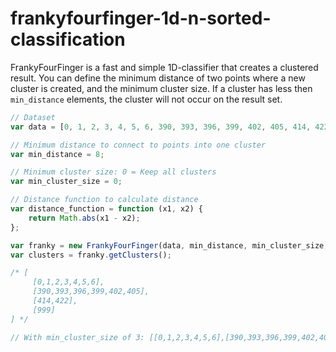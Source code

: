 frankyfourfinger-1d-n-sorted-classification
===========================================

FrankyFourFinger is a fast and simple 1D-classifier that creates a clustered result.
You can define the minimum distance of two points where a new cluster is created, and the minimum cluster size. If a cluster has less then ```min_distance``` elements, the cluster will not occur on the result set.


```javascript
// Dataset
var data = [0, 1, 2, 3, 4, 5, 6, 390, 393, 396, 399, 402, 405, 414, 422, 999];

// Minimum distance to connect to points into one cluster
var min_distance = 8;

// Minimum cluster size: 0 = Keep all clusters
var min_cluster_size = 0;

// Distance function to calculate distance
var distance_function = function (x1, x2) {
    return Math.abs(x1 - x2);
};

var franky = new FrankyFourFinger(data, min_distance, min_cluster_size, distance_function);
var clusters = franky.getClusters();

/* [
     [0,1,2,3,4,5,6],
     [390,393,396,399,402,405],
     [414,422],
     [999]
] */

// With min_cluster_size of 3: [[0,1,2,3,4,5,6],[390,393,396,399,402,405]]
```
